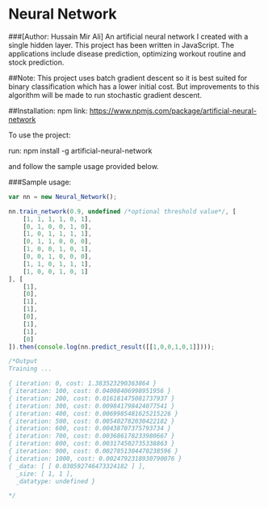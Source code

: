 # Neural Network 
###[Author: Hussain Mir Ali]
An artificial neural network I created with a single hidden layer. This project has been written in JavaScript. The applications include disease prediction, optimizing workout routine and stock prediction. 

##Note: 
This project uses batch gradient descent so it is best suited for binary classification which has a lower initial cost. But improvements to this algorithm will be made to run stochastic gradient descent.

##Installation:
npm link: https://www.npmjs.com/package/artificial-neural-network

To use the project:

run: npm install -g artificial-neural-network

and follow the sample usage provided below.

###Sample usage:

```javascript
var nn = new Neural_Network();

nn.train_network(0.9, undefined /*optional threshold value*/, [
    [1, 1, 1, 1, 0, 1],
    [0, 1, 0, 0, 1, 0],
    [1, 0, 1, 1, 1, 1],
    [0, 1, 1, 0, 0, 0],
    [1, 0, 0, 1, 0, 1],
    [0, 0, 1, 0, 0, 0],
    [1, 1, 0, 1, 1, 1],
    [1, 0, 0, 1, 0, 1]
], [
    [1],
    [0],
    [1],
    [1],
    [0],
    [1],
    [1],
    [0]
]).then(console.log(nn.predict_result([[1,0,0,1,0,1]])));

/*Output
Training ...

{ iteration: 0, cost: 1.383523290363864 }
{ iteration: 100, cost: 0.04008406998951956 }
{ iteration: 200, cost: 0.016181475081737937 }
{ iteration: 300, cost: 0.009841798424077541 }
{ iteration: 400, cost: 0.0069985481625215226 }
{ iteration: 500, cost: 0.005402782030422182 }
{ iteration: 600, cost: 0.00438707375793734 }
{ iteration: 700, cost: 0.003686178233980667 }
{ iteration: 800, cost: 0.003174502735338863 }
{ iteration: 900, cost: 0.0027851304470238596 }
{ iteration: 1000, cost: 0.0024792318930790076 }
{ _data: [ [ 0.030592746473324182 ] ],
  _size: [ 1, 1 ],
  _datatype: undefined }

*/
```
